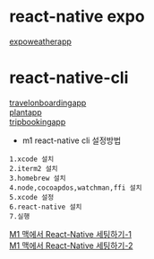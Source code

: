 # react-native expo

[expoweatherapp](https://github.com/sangzun-han/react-native-turorial/tree/main/expoTest#:~:text=12%20minutes%20ago-,README.md,-UPDATE%3A%20README.md)

# react-native-cli
[travelonboardingapp](https://github.com/sangzun-han/react-native-turorial/tree/main/TravelOnBoardingApp#:~:text=10%20hours%20ago-,README.md,-Update%20README.md)
<br>
[plantapp](https://github.com/sangzun-han/react-native-turorial/tree/main/PlantAppExploration)
<br>
[tripbookingapp](https://github.com/sangzun-han/react-native-turorial/tree/main/TripBookingApp)
- m1 react-native cli 설정방법
```
1.xcode 설치
2.iterm2 설치
3.homebrew 설치
4.node,cocoapdos,watchman,ffi 설치
5.xcode 설정
6.react-native 설치
7.실행
```

[M1 맥에서 React-Native 세팅하기-1](https://velog.io/@taese0ng/M1-%EB%A7%A5%EC%97%90%EC%84%9C-React-Native-%EC%84%B8%ED%8C%85%ED%95%98%EA%B8%B0)
<br/>
[M1 맥에서 React-Native 세팅하기-2](https://www.youtube.com/watch?v=UrxM1SyAXAE&ab_channel=NourCoding)
